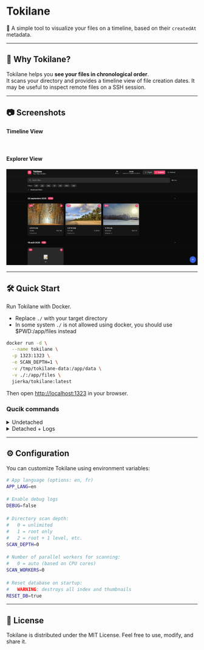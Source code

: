 # Tokilane  
📂 A simple tool to visualize your files on a timeline, based on their `createdAt` metadata.

---

## 🚀 Why Tokilane?
Tokilane helps you **see your files in chronological order**.  
It scans your directory and provides a timeline view of file creation dates.
It may be useful to inspect remote files on a SSH session.

---

## 📷 Screenshots
<div align="left" width="100%">
    <h4>Timeline View</h4>
    <img src="./docs/screenshots/t1.png" width="512" alt="" />
    <h4>Explorer View</h4>
    <img src="./docs/screenshots/t2.png" width="512" alt="" />
</div>

---

## 🛠️ Quick Start
Run Tokilane with Docker.

* Replace `./` with your target directory
* In some system `./` is not allowed using docker, you should use $PWD:/app/files instead

```bash
docker run -d \
  --name tokilane \
  -p 1323:1323 \
  -e SCAN_DEPTH=1 \
  -v /tmp/tokilane-data:/app/data \
  -v ./:/app/files \
  jierka/tokilane:latest
```

Then open [http://localhost:1323](http://localhost:1323) in your browser.

### Qucik commands

<details>
  <summary>Undetached</summary>
  
```bash
docker rm tokilane -f ; docker run \
--name tokilane \
-p 1323:1323 \
-e SCAN_DEPTH=1 \
-v /tmp/tokilane-data:/app/data \
-v ./:/app/files \
jierka/tokilane:latest
```
  
</details>

<details>
  <summary>Detached + Logs</summary>
  
```bash
docker rm tokilane -f ; docker run -d \
--name tokilane \
-p 1323:1323 \
-e SCAN_DEPTH=1 \
-v /tmp/tokilane-data:/app/data \
-v ./:/app/files \
jierka/tokilane:latest ; docker logs tokilane -f
```

</details>

---
## ⚙️ Configuration
You can customize Tokilane using environment variables:

```bash
# App language (options: en, fr)
APP_LANG=en

# Enable debug logs
DEBUG=false

# Directory scan depth:
#   0 = unlimited
#   1 = root only
#   2 = root + 1 level, etc.
SCAN_DEPTH=0

# Number of parallel workers for scanning:
#   0 = auto (based on CPU cores)
SCAN_WORKERS=0

# Reset database on startup:
#   WARNING: destroys all index and thumbnails
RESET_DB=true
```

---
## 📄 License
Tokilane is distributed under the MIT License.
Feel free to use, modify, and share it.
